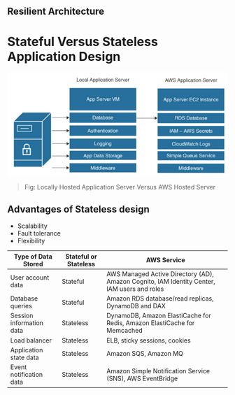 Resilient Architecture
---


# Stateful Versus Stateless Application Design

![Locally Hosted Application Server Versus AWS Hosted Server](../../images/hosting-local-vs-aws.png)
> Fig: Locally Hosted Application Server Versus AWS Hosted Server

## Advantages of Stateless design

- Scalability
- Fault tolerance
- Flexibility

Type of Data Stored | Stateful or Stateless | AWS Service
  -- |  --  | -- 
User account data | Stateful  | AWS Managed Active Directory (AD), Amazon Cognito, IAM Identity Center, IAM users and roles
Database queries  | Stateful  | Amazon RDS database/read replicas, DynamoDB and DAX
Session information data  | Stateless | DynamoDB, Amazon ElastiCache for Redis, Amazon ElastiCache for Memcached
Load balancer | Stateless | ELB, sticky sessions, cookies
Application state data  | Stateless | Amazon SQS, Amazon MQ
Event notification data | Stateless | Amazon Simple Notification Service (SNS), AWS EventBridge

